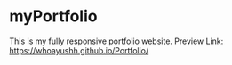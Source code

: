 # myPortfolio
This is my fully responsive portfolio website.
Preview Link: https://whoayushh.github.io/Portfolio/
